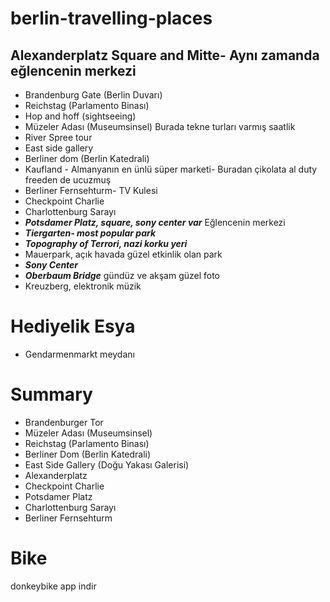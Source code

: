 # berlin-travelling-places

## Alexanderplatz Square and Mitte- Aynı zamanda eğlencenin merkezi
- Brandenburg Gate (Berlin Duvarı)
- Reichstag (Parlamento Binası)
- Hop and hoff (sightseeing)
- Müzeler Adası (Museumsinsel) Burada tekne turları varmış saatlik
- River Spree tour
- East side gallery
- Berliner dom (Berlin Katedrali)
- Kaufland - Almanyanın en ünlü süper marketi- Buradan çikolata al duty freeden de ucuzmuş
- Berliner Fernsehturm- TV Kulesi
- Checkpoint Charlie
- Charlottenburg Sarayı
- ***Potsdamer Platz, square, sony center var*** Eğlencenin merkezi
- ***Tiergarten- most popular park***
- ***Topography of Terrori, nazi korku yeri***
- Mauerpark, açık havada güzel etkinlik olan park
- ***Sony Center***
- ***Oberbaum Bridge*** gündüz ve akşam güzel foto
- Kreuzberg, elektronik müzik

# Hediyelik Esya
- Gendarmenmarkt meydanı

# Summary
- Brandenburger Tor
- Müzeler Adası (Museumsinsel)
- Reichstag (Parlamento Binası)
- Berliner Dom (Berlin Katedrali)
- East Side Gallery (Doğu Yakası Galerisi)
- Alexanderplatz
- Checkpoint Charlie
- Potsdamer Platz
- Charlottenburg Sarayı
- Berliner Fernsehturm

# Bike
donkeybike app indir
